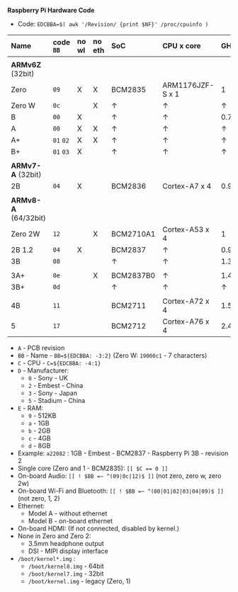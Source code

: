 **Raspberry Pi Hardware Code**

- Code: `EDCBBA=$( awk '/Revision/ {print $NF}' /proc/cpuinfo )`


| Name    | code `BB` | no wl | no eth | SoC       | CPU x core       | GHz      | code `C` |
|:--------|:----------|:------|:-------|:----------|:-----------------|:---------|:---------|
|         |           |       |        |           |                  |          |          |
| **ARMv6Z** (32bit)      |
| Zero    | `09`      | X     | X      | BCM2835   | ARM1176JZF-S x 1 | 1        | `0`      |
| Zero W  | `0c`      |       | X      | &#8593;   | &#8593;          | &#8593;  | &#8593;  |
| B       | `00`      | X     |        | &#8593;   | &#8593;          | 0.7      | &#8593;  |
| A       | `00`      | X     | X      | &#8593;   | &#8593;          | &#8593;  | &#8593;  |
| A+      | `01` `02` | X     | X      | &#8593;   | &#8593;          | &#8593;  | &#8593;  |
| B+      | `01` `03` | X     |        | &#8593;   | &#8593;          | &#8593;  | &#8593;  |
|         |           |       |        |           |                  |          |          |
| **ARMv7-A** (32bit)     |
| 2B      | `04`      | X     |        | BCM2836   | Cortex-A7 x 4    | 0.9      | `1`      |
|         |           |       |        |           |                  |          |          |
| **ARMv8-A** (64/32bit)  |
| Zero 2W | `12`      |       | X      | BCM2710A1 | Cortex-A53 x 4   | 1        | `2`      |
| 2B 1.2  | `04`      | X     |        | BCM2837   | &#8593;          | 0.9      | &#8593;  |
| 3B      | `08`      |       |        | &#8593;   | &#8593;          | 1.3      | &#8593;  |
|         |           |       |        |           |                  |          |          |
| 3A+     | `0e`      |       | X      | BCM2837B0 | &#8593;          | 1.4      | &#8593;  |
| 3B+     | `0d`      |       |        | &#8593;   | &#8593;          | &#8593;  | &#8593;  |
|         |           |       |        |           |                  |          |          |
| 4B      | `11`      |       |        | BCM2711   | Cortex-A72 x 4   | 1.5      | `3`      |
| 5       | `17`      |       |        | BCM2712   | Cortex-A76 x 4   | 2.4      | `4`      |

- `A` - PCB revision
- `BB` - Name - `BB=${EDCBBA: -3:2}` (Zero W: `19000c1` - 7 characters)
- `C` - CPU - `C=${EDCBBA: -4:1}`
- `D` - Manufacturer:
	- `0` - Sony - UK
	- `2` - Embest - China
	- `3` - Sony - Japan
	- `5` - Stadium - China
- `E` - RAM:
	- `9` - 512KB
	- `a` - 1GB
	- `b` - 2GB
	- `c` - 4GB
	- `d` - 8GB
- Example: `a22082` : 1GB - Embest - BCM2837 - Raspberry Pi 3B - revision 2
- Single core (Zero and 1 - BCM2835): `[[ $C == 0 ]]`
- On-board Audio: `[[ ! $BB =~ ^(09|0c|12)$ ]]` (not zero, zero w, zero 2w)
- On-board Wi-Fi and Bluetooth: `[[ ! $BB =~ ^(00|01|02|03|04|09)$ ]]` (not zero, 1, 2)
- Ethernet:
	- Model A - without ethernet
	- Model B - on-board ethernet
- On-board HDMI: (If not connected, disabled by kernel.)
- None in Zero and Zero 2:
	- 3.5mm headphone output
	- DSI - MIPI display interface
- `/boot/kernel*.img` :
	- `/boot/kernel8.img` - 64bit
	- `/boot/kernel7.img` - 32bit
	- `/boot/kernel.img` - legacy (Zero, 1)
